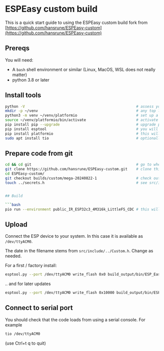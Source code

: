 
# ESPEasy custom build

This is a quick start guide to using the ESPEasy custom build fork from [https://github.com/hansrune/ESPEasy-custom](https://github.com/hansrune/ESPEasy-custom)


## Prereqs

You will need:

- A `bash` shell environment or similar (Linux, MacOS, WSL does not really matter)
- python 3.8 or later

## Install tools

```bash
python -V                                                   # assess your python version 
mkdir -p ~/venv                                             # any top level dir for virtual environments will do
python3 -m venv ~/venv/platformio                           # set up a new python venv for platformio
source ~/venv/platformio/bin/activate                       # activate this environment
pip install pip --upgrade                                   # upgrade pip install first 
pip install esptool                                         # you will need esptool for uploads to devices
pip install platformio                                      # this will take some time ,,,, 
sudo apt install tio                                        # optionally install tio or serial console IO from ESP devices
```

## Prepare code from git

```bash
cd && cd git                                                # go to where  you use your local git repositories
git clone https://github.com/hansrune/ESPEasy-custom.git    # clone this ESPEasy fork
cd ESPEasy-custom/  
git checkout builds/custom/mega-20240822-1                  # check out latest build
touch ../secrets.h                                          # see src/include/../Custom.h if you want to set up your own 


## Build 

```bash
pio run --environment public_IR_ESP32c3_4M316k_LittleFS_CDC # this will take a long time as it also downloads all tools and libraries needed
```


## Upload

Connect the ESP device to your system. In this case it is available as `/dev/ttyACM0`.

The date in the filename stems from `src/include/../Custom.h`. Change as needed.

For a first / factory install:

```bash
esptool.py --port /dev/ttyACM0 write_flash 0x0 build_output/bin/ESP_Easy_mega_20240830_public_IR_ESP32c3_4M316k_LittleFS_CDC.factory.bin
```

.. and for later updates

```bash
esptool.py --port /dev/ttyACM0 write_flash 0x10000 build_output/bin/ESP_Easy_mega_20240830_public_IR_ESP32c3_4M316k_LittleFS_CDC.bin
```

## Connect to serial port

You should check that the code loads from using a serial console. For example

```bash
tio /dev/ttyACM0
```

(use Ctrl+t q to quit)